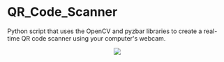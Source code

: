 # QR_Code_Scanner
Python script that uses the OpenCV and pyzbar libraries to create a real-time QR code scanner using your computer's webcam.

<p align="center"><img src="https://nordvpn.com/wp-content/uploads/blog-featured-how-to-scan-QR-code.svg"></p>
